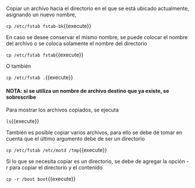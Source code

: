 Copiar un archivo hacia el directorio en el que se está ubicado actualmente, asignando un nuevo nombre, 

`cp /etc/fstab fstab-bk`{{execute}}

En caso se desee conservar el mismo nombre, se puede colocar el nombre del archivo o se coloca solamente el nombre del directorio

`cp /etc/fstab fstab`{{execute}}

O también

`cp /etc/fstab .`{{execute}}

#### NOTA: si se utiliza un nombre de archivo destino que ya existe, se sobrescribe

Para mostrar los archivos copiados, se ejecuta

`ls`{{execute}}

También es posible copiar varios archivos, para ello se debe de tomar en cuenta que el último argumento debe de ser un directorio

`cp /etc/fstab /etc/motd /tmp`{{execute}}

Si lo que se necesita copiar es un directorio, se debe de agregar la opción -r para copiar el directorio y el contenido

`cp -r /boot boot`{{execute}}
